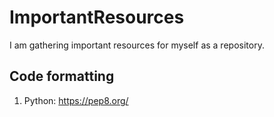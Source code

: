 # ImportantResources
I am gathering important resources for myself as a repository.

## Code formatting

1. Python: https://pep8.org/
